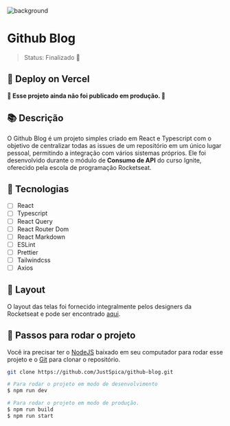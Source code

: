 ![background](https://user-images.githubusercontent.com/75824415/222332616-ae9673b7-9508-4f3a-841e-a0b2aefb6e10.png)

# Github Blog

> Status: Finalizado 🎉

## 📢 Deploy on Vercel
**🚧 Esse projeto ainda não foi publicado em produção. 🚧**

## 📚 Descrição

O Github Blog é um projeto simples criado em React e Typescript com o objetivo de centralizar todas as issues de um repositório em um único lugar pessoal, permitindo 
a integração com vários sistemas próprios. Ele foi desenvolvido durante o módulo de **Consumo de API** do curso Ignite, oferecido pela escola de programação Rocketseat.

## 🌟 Tecnologias
- [ ] React
- [ ] Typescript
- [ ] React Query
- [ ] React Router Dom
- [ ] React Markdown
- [ ] ESLint
- [ ] Prettier
- [ ] Tailwindcss
- [ ] Axios

## 🎨 Layout
O layout das telas foi fornecido integralmente pelos designers da Rocketseat e pode ser encontrado [aqui](https://www.figma.com/file/dOmRlZXiiklFC9oO91aOhI/GitHub-Blog-(Community)?node-id=2%3A1550&t=xqdPFLCDGs4nMIFA-0).

## 🚪 Passos para rodar o projeto
Você ira precisar ter o [NodeJS](https://nodejs.org/en/) baixado em seu computador para rodar esse projeto e o [Git](https://git-scm.com/downloads) para clonar o repositório.
```bash
git clone https://github.com/JustSpica/github-blog.git

# Para rodar o projeto em modo de desenvolvimento
$ npm run dev

# Para rodar o projeto em modo de produção.
$ npm run build
$ npm run start
```
